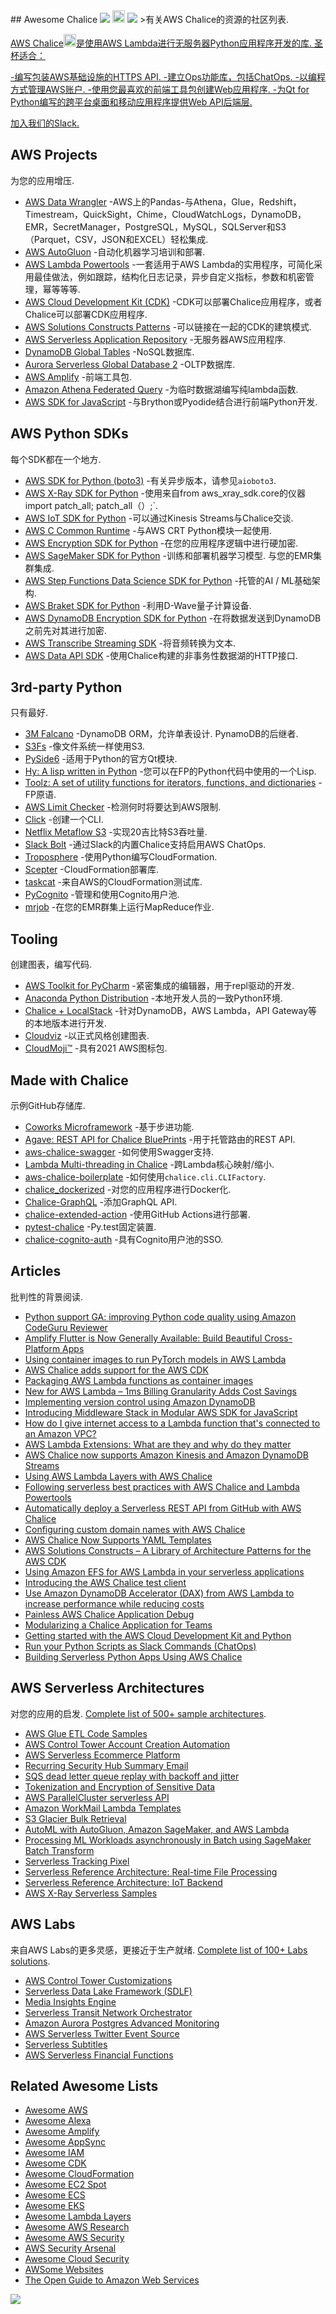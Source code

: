 <div class="github-widget" data-repo="chalice-dev/awesome-chalice"></div>
<script async src="https://pagead2.googlesyndication.com/pagead/js/adsbygoogle.js"></script><ins class="adsbygoogle" style="display:block" data-ad-client="ca-pub-6890694312814945" data-ad-slot="5473692530" data-ad-format="auto"  data-full-width-responsive="true"></ins><script>(adsbygoogle = window.adsbygoogle || []).push({});</script>
## Awesome Chalice
<a href="https://raw.githubusercontent.com/sindresorhus/awesome"><img src="https://theory.ninja/awesome-square.svg"></a>&nbsp;<a href="https://join.slack.com/t/chalicedev/shared_invite/zt-naadmddi-MRwgFq40Ge3qfcPJR_RaDQ"><img height="20px" src="https://img.shields.io/badge/Slack-4A154B?logo=slack&logoColor=white"></a>&nbsp;<img src="https://end4gy838edhwnq.m.pipedream.net">
&gt;有关AWS Chalice的资源的社区列表.

<br/>

[AWS Chalice](https://aws.github.io/chalice/)<a href="https://aws.github.io/chalice/"><img src="https://aws.github.io/chalice/_static/img/chalice-logo-icon-small.png" height="20">是使用AWS Lambda进行无服务器Python应用程序开发的库. 圣杯适合：

-编写包装AWS基础设施的HTTPS API.
-建立Ops功能库，包括ChatOps.
-以编程方式管理AWS账户.
-使用您最喜欢的前端工具包创建Web应用程序.
-为Qt for Python编写的跨平台桌面和移动应用程序提供Web API后端层.

<a href="https://join.slack.com/t/chalicedev/shared_invite/zt-naadmddi-MRwgFq40Ge3qfcPJR_RaDQ">加入我们的Slack.</a>


## AWS Projects
为您的应用增压.

- [AWS Data Wrangler](https://github.com/awslabs/aws-data-wrangler) -AWS上的Pandas-与Athena，Glue，Redshift，Timestream，QuickSight，Chime，CloudWatchLogs，DynamoDB，EMR，SecretManager，PostgreSQL，MySQL，SQLServer和S3（Parquet，CSV，JSON和EXCEL）轻松集成.
- [AWS AutoGluon](https://github.com/awslabs/autogluon) -自动化机器学习培训和部署.
- [AWS Lambda Powertools](https://github.com/awslabs/aws-lambda-powertools-python) -一套适用于AWS Lambda的实用程序，可简化采用最佳做法，例如跟踪，结构化日志记录，异步自定义指标，参数和机密管理，幂等等等.
- [AWS Cloud Development Kit (CDK)](https://aws.amazon.com/cdk/) -CDK可以部署Chalice应用程序，或者Chalice可以部署CDK应用程序.
- [AWS Solutions Constructs Patterns](https://aws.amazon.com/solutions/constructs/patterns/) -可以链接在一起的CDK的建筑模式.
- [AWS Serverless Application Repository](https://serverlessrepo.aws.amazon.com/applications) -无服务器AWS应用程序. 
- [DynamoDB Global Tables](https://aws.amazon.com/dynamodb/global-tables/) -NoSQL数据库.
- [Aurora Serverless Global Database 2](https://aws.amazon.com/rds/aurora/serverless/) -OLTP数据库.
- [AWS Amplify](https://docs.amplify.aws/) -前端工具包.
- [Amazon Athena Federated Query](https://docs.aws.amazon.com/athena/latest/ug/connect-to-a-data-source.html) -为临时数据湖编写纯lambda函数.
- [AWS SDK for JavaScript](https://aws.amazon.com/sdk-for-javascript/) -与Brython或Pyodide结合进行前端Python开发.

## AWS Python SDKs
每个SDK都在一个地方.

- [AWS SDK for Python (boto3)](https://boto3.amazonaws.com/v1/documentation/api/latest/index.html) -有关异步版本，请参见`aioboto3`.
- [AWS X-Ray SDK for Python](https://docs.aws.amazon.com/xray/latest/devguide/xray-sdk-python.html) -使用来自from aws_xray_sdk.core的仪器import patch_all; patch_all（）;`.
- [AWS IoT SDK for Python](https://github.com/aws/aws-iot-device-sdk-python-v2) -可以通过Kinesis Streams与Chalice交谈. 
- [AWS C Common Runtime](https://github.com/awslabs/aws-c-common) -与AWS CRT Python模块一起使用.
- [AWS Encryption SDK for Python](https://github.com/aws/aws-encryption-sdk-python/) -在您的应用程序逻辑中进行硬加密.
- [AWS SageMaker SDK for Python](https://github.com/aws/sagemaker-python-sdk)  -训练和部署机器学习模型. 与您的EMR集群集成.
- [AWS Step Functions Data Science SDK for Python](https://github.com/aws/aws-step-functions-data-science-sdk-python) -托管的AI / ML基础架构.
- [AWS Braket SDK for Python](https://github.com/aws/amazon-braket-sdk-python) -利用D-Wave量子计算设备.
- [AWS DynamoDB Encryption SDK for Python](https://github.com/aws/aws-dynamodb-encryption-python) -在将数据发送到DynamoDB之前先对其进行加密.
- [AWS Transcribe Streaming SDK](https://github.com/awslabs/amazon-transcribe-streaming-sdk) -将音频转换为文本.
- [AWS Data API SDK](https://github.com/awslabs/aws-data-api-python-sdk) -使用Chalice构建的非事务性数据湖的HTTP接口.

## 3rd-party Python
只有最好.

- [3M Falcano](https://github.com/3mcloud/falcano)  -DynamoDB ORM，允许单表设计.  PynamoDB的后继者.
- [S3Fs](https://s3fs.readthedocs.io/en/latest/) -像文件系统一样使用S3.
- [PySide6](https://www.qt.io/blog/qt-for-python-6-released) -适用于Python的官方Qt模块.
- [Hy: A lisp written in Python](https://docs.hylang.org/en/master/tutorial.html) -您可以在FP的Python代码中使用的一个Lisp.
- [Toolz: A set of utility functions for iterators, functions, and dictionaries](https://github.com/pytoolz/toolz) -FP原语.
- [AWS Limit Checker](https://github.com/jantman/awslimitchecker) -检测何时将要达到AWS限制.
- [Click](https://click.palletsprojects.com/en/7.x/) -创建一个CLI.
- [Netflix Metaflow S3](https://github.com/Netflix/metaflow/blob/master/metaflow/datatools/s3.py) -实现20吉比特S3吞吐量.
- [Slack Bolt](https://github.com/slackapi/bolt-python) -通过Slack的内置Chalice支持启用AWS ChatOps.
- [Troposphere](https://github.com/cloudtools/troposphere) -使用Python编写CloudFormation.
- [Scepter](https://github.com/Sceptre/sceptre) -CloudFormation部署库.
- [taskcat](https://github.com/aws-quickstart/taskcat) -来自AWS的CloudFormation测试库.
- [PyCognito](https://github.com/pvizeli/pycognito) -管理和使用Cognito用户池.
- [mrjob](https://github.com/Yelp/mrjob) -在您的EMR群集上运行MapReduce作业.

## Tooling
创建图表，编写代码.

- [AWS Toolkit for PyCharm](https://aws.amazon.com/pycharm/) -紧密集成的编辑器，用于repl驱动的开发.
- [Anaconda Python Distribution](https://www.anaconda.com/products/individual/download-success) -本地开发人员的一致Python环境.
- [Chalice + LocalStack](https://github.com/localstack/chalice-local) -针对DynamoDB，AWS Lambda，API Gateway等的本地版本进行开发.
- [Cloudviz](https://cloudviz.io/) -以正式风格创建图表.
- [CloudMoji™](https://cloudmoji.com/) -具有2021 AWS图标包.

## Made with Chalice
示例GitHub存储库.

- [Coworks Microframework](https://github.com/gdoumenc/coworks) -基于步进功能.
- [Agave: REST API for Chalice BluePrints](https://github.com/cuenca-mx/agave) -用于托管路由的REST API.
- [aws-chalice-swagger](https://github.com/samuelkhtu/aws-chalice-swagger) -如何使用Swagger支持.
- [Lambda Multi-threading in Chalice](https://github.com/vumdao/multithread-in-lambda) -跨Lambda核心映射/缩小.
- [aws-chalice-boilerplate](https://github.com/GabrielTavares99/aws-chalice-boilerplate) -如何使用`chalice.cli.CLIFactory`.
- [chalice_dockerized](https://github.com/vanderlvoff/chalice_dockerized) -对您的应用程序进行Docker化.
- [Chalice-GraphQL](https://github.com/jrbeilke/chalice-graphql) -添加GraphQL API.
- [chalice-extended-action](https://github.com/jayef0/chalice-extended-action) -使用GitHub Actions进行部署.
- [pytest-chalice](https://github.com/studio3104/pytest-chalice) -Py.test固定装置.
- [chalice-cognito-auth](https://github.com/stealthycoin/chalice-cognito-auth) -具有Cognito用户池的SSO.


## Articles
批判性的背景阅读.

- [Python support GA: improving Python code quality using Amazon CodeGuru Reviewer](https://aws.amazon.com/blogs/devops/python-support-ga-improving-python-code-quality-using-amazon-codeguru-reviewer/)
- [Amplify Flutter is Now Generally Available: Build Beautiful Cross-Platform Apps](https://aws.amazon.com/blogs/aws/amplify-flutter-is-now-generally-available-build-beautiful-cross-platform-apps/)
- [Using container images to run PyTorch models in AWS Lambda](https://aws.amazon.com/blogs/machine-learning/using-container-images-to-run-pytorch-models-in-aws-lambda/)
- [AWS Chalice adds support for the AWS CDK](https://aws.amazon.com/blogs/developer/aws-chalice-adds-support-for-the-aws-cdk/)
- [Packaging AWS Lambda functions as container images](https://acloudguru.com/blog/engineering/packaging-aws-lambda-functions-as-container-images)
- [New for AWS Lambda – 1ms Billing Granularity Adds Cost Savings](https://aws.amazon.com/blogs/aws/new-for-aws-lambda-1ms-billing-granularity-adds-cost-savings/)
- [Implementing version control using Amazon DynamoDB](https://aws.amazon.com/blogs/database/implementing-version-control-using-amazon-dynamodb/)
- [Introducing Middleware Stack in Modular AWS SDK for JavaScript](https://aws.amazon.com/blogs/developer/middleware-stack-modular-aws-sdk-js/)
- [How do I give internet access to a Lambda function that's connected to an Amazon VPC?](https://aws.amazon.com/premiumsupport/knowledge-center/internet-access-lambda-function/)
- [AWS Lambda Extensions: What are they and why do they matter](https://lumigo.io/blog/aws-lambda-extensions-what-are-they-and-why-do-they-matter/)
- [AWS Chalice now supports Amazon Kinesis and Amazon DynamoDB Streams](https://aws.amazon.com/blogs/developer/aws-chalice-now-supports-amazon-kinesis-and-amazon-dynamodb-streams/)
- [Using AWS Lambda Layers with AWS Chalice](https://aws.amazon.com/blogs/developer/using-aws-lambda-layers-with-aws-chalice/)
- [Following serverless best practices with AWS Chalice and Lambda Powertools](https://aws.amazon.com/blogs/developer/following-serverless-best-practices-with-aws-chalice-and-lambda-powertools/)
- [Automatically deploy a Serverless REST API from GitHub with AWS Chalice](https://aws.amazon.com/blogs/developer/automatically-deploy-a-serverless-rest-api-from-github-with-aws-chalice/)
- [Configuring custom domain names with AWS Chalice](https://aws.amazon.com/blogs/developer/configuring-custom-domain-names-with-aws-chalice/)
- [AWS Chalice Now Supports YAML Templates](https://aws.amazon.com/blogs/developer/aws-chalice-now-supports-yaml-templates/)
- [AWS Solutions Constructs – A Library of Architecture Patterns for the AWS CDK](https://aws.amazon.com/blogs/aws/aws-solutions-constructs-a-library-of-architecture-patterns-for-the-aws-cdk/)
- [Using Amazon EFS for AWS Lambda in your serverless applications](https://aws.amazon.com/blogs/compute/using-amazon-efs-for-aws-lambda-in-your-serverless-applications/)
- [Introducing the AWS Chalice test client](https://aws.amazon.com/blogs/developer/introducing-the-new-test-client-for-aws-chalice/)
- [Use Amazon DynamoDB Accelerator (DAX) from AWS Lambda to increase performance while reducing costs](https://aws.amazon.com/blogs/database/how-to-increase-performance-while-reducing-costs-by-using-amazon-dynamodb-accelerator-dax-and-aws-lambda/)
- [Painless AWS Chalice Application Debug](https://medium.com/cyberark-engineering/painless-aws-chalice-application-debug-90534e33cf76)
- [Modularizing a Chalice Application for Teams](https://medium.com/tensoriot/modularizing-a-chalice-application-for-teams-f716f496b94b)
- [Getting started with the AWS Cloud Development Kit and Python](https://aws.amazon.com/blogs/developer/getting-started-with-the-aws-cloud-development-kit-and-python/)
- [Run your Python Scripts as Slack Commands (ChatOps)](https://medium.com/@yogeshingale94/run-your-python-scripts-as-slack-commands-chatops-63bc334b74cd)
- [Building Serverless Python Apps Using AWS Chalice](https://realpython.com/aws-chalice-serverless-python/)

## AWS Serverless Architectures
对您的应用的启发. [Complete list of 500+ sample architectures](https://github.com/aws-samples?q=&type=&language=python&sort=). 

- [AWS Glue ETL Code Samples](https://github.com/aws-samples/aws-glue-samples)
- [AWS Control Tower Account Creation Automation](https://github.com/aws-samples/aws-control-tower-automate-account-creation) 
- [AWS Serverless Ecommerce Platform](https://github.com/aws-samples/aws-serverless-ecommerce-platform)
- [Recurring Security Hub Summary Email](https://github.com/aws-samples/aws-security-hub-summary-email)
- [SQS dead letter queue replay with backoff and jitter](https://github.com/aws-samples/amazon-sqs-dlq-replay-backoff)
- [Tokenization and Encryption of Sensitive Data](https://github.com/aws-samples/aws-serverless-tokenization)
- [AWS ParallelCluster serverless API](https://github.com/aws-samples/aws-parallelcluster-serverless-api)
- [Amazon WorkMail Lambda Templates](https://github.com/aws-samples/amazon-workmail-lambda-templates)
- [S3 Glacier Bulk Retrieval](https://github.com/aws-samples/s3-glacier-bulk-retrieval)
- [AutoML with AutoGluon, Amazon SageMaker, and AWS Lambda](https://github.com/aws-samples/automl-pipeline-with-autogluon-sagemaker-lambda)
- [Processing ML Workloads asynchronously in Batch using SageMaker Batch Transform](https://github.com/aws-samples/aws-asynchronous-ml-processing)
- [Serverless Tracking Pixel](https://github.com/aws-samples/aws-serverless-tracking-pixel)
- [Serverless Reference Architecture: Real-time File Processing](https://github.com/aws-samples/lambda-refarch-fileprocessing)
- [Serverless Reference Architecture: IoT Backend](https://github.com/aws-samples/lambda-refarch-iotbackend)
- [AWS X-Ray Serverless Samples](https://github.com/aws-samples/aws-xray-serverless-samples)

## AWS Labs
来自AWS Labs的更多灵感，更接近于生产就绪. [Complete list of 100+ Labs solutions](https://github.com/awslabs?q=&type=&language=python&sort=stargazers).

- [AWS Control Tower Customizations](https://github.com/awslabs/aws-control-tower-customizations)
- [Serverless Data Lake Framework (SDLF)](https://github.com/awslabs/aws-serverless-data-lake-framework)
- [Media Insights Engine](https://github.com/awslabs/aws-media-insights-engine)
- [Serverless Transit Network Orchestrator](https://github.com/awslabs/serverless-transit-network-orchestrator)
- [Amazon Aurora Postgres Advanced Monitoring](https://github.com/awslabs/amazon-aurora-postgres-monitoring)
- [AWS Serverless Twitter Event Source](https://github.com/awslabs/aws-serverless-twitter-event-source)
- [Serverless Subtitles](https://github.com/awslabs/serverless-subtitles)
- [AWS Serverless Financial Functions](https://github.com/awslabs/aws-serverless-financial-functions)

## Related Awesome Lists
- [Awesome AWS](https://github.com/donnemartin/awesome-aws#readme)
- [Awesome Alexa](https://github.com/miguelmota/awesome-amazon-alexa#readme)
- [Awesome Amplify](https://github.com/dabit3/awesome-aws-amplify#readme)
- [Awesome AppSync](https://github.com/aws/aws-appsync-community#readme)
- [Awesome IAM](https://github.com/kdeldycke/awesome-iam#readme)
- [Awesome CDK](https://github.com/kolomied/awesome-cdk#readme)
- [Awesome CloudFormation](https://github.com/aws-cloudformation/awesome-cloudformation#readme)
- [Awesome EC2 Spot](https://github.com/nadaahm/awesome-ec2-spot)
- [Awesome ECS](https://github.com/nathanpeck/awesome-ecs#readme)
- [Awesome EKS](https://github.com/realvz/awesome-eks#readme)
- [Awesome Lambda Layers](https://github.com/mthenw/awesome-layers)
- [Awesome AWS Research](https://github.com/randyridgley/awesome-aws-research#readme)
- [Awesome AWS Security](https://github.com/jassics/awesome-aws-security)
- [AWS Security Arsenal](https://github.com/toniblyx/my-arsenal-of-aws-security-tools)
- [Awesome Cloud Security](https://github.com/RyanJarv/awesome-cloud-sec#readme)
- [AWSome Websites](https://github.com/StanForever/AWSome-websites)
- [The Open Guide to Amazon Web Services](https://github.com/open-guides/og-aws)

<img src="https://ga-beacon.appspot.com/UA-191636151-1/awesome-chalice?useReferer&pixel">
